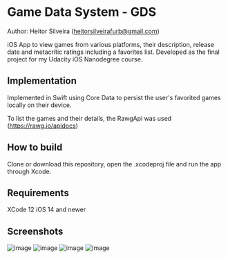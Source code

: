 # Game Data System - GDS
Author: Heitor Silveira (heitorsilveirafurb@gmail.com)

iOS App to view games from various platforms, their description, release date and metacritic ratings including a favorites list.
Developed as the final project for my Udacity iOS Nanodegree course.

## Implementation
Implemented in Swift using Core Data to persist the user's favorited games locally on their device.

To list the games and their details, the RawgApi was used (https://rawg.io/apidocs)

## How to build
Clone or download this repository, open the .xcodeproj file and run the app through Xcode.

## Requirements
XCode 12
iOS 14 and newer

## Screenshots

![image](https://user-images.githubusercontent.com/38788613/136242300-f5bd8a24-fc0c-4fe2-b8c3-abcc379b6279.png)
![image](https://user-images.githubusercontent.com/38788613/136242352-04cdb196-a8a7-4d9e-8360-eb9dc2d50256.png)
![image](https://user-images.githubusercontent.com/38788613/136242378-0850ec35-d211-41ec-8cc4-93c7b41ad670.png)
![image](https://user-images.githubusercontent.com/38788613/136242416-c1aea0f2-aa7a-4259-a308-d73968dc83e4.png)
